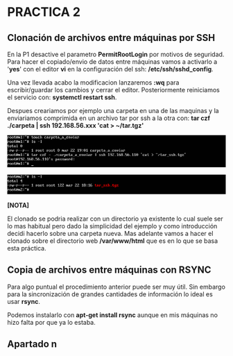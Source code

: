 # PRACTICA 2

## Clonación de archivos entre máquinas por SSH
En la P1 desactive el parametro **PermitRootLogin** por motivos de seguridad. Para hacer el copiado/envio de datos entre máquinas vamos a activarlo a '**yes**' con el editor **vi** en la configuración del ssh: **/etc/ssh/sshd_config**. 

Una vez llevada acabo la modificacion lanzaremos **:wq** para escribir/guardar los cambios y cerrar el editor. Posteriormente reiniciamos el servicio con: **systemctl restart ssh**.

Despues creariamos por ejemplo una carpeta en una de las maquinas y la enviariamos comprimida en un archivo tar por ssh a la otra con: **tar czf ./carpeta | ssh 192.168.56.xxx 'cat > ~/tar.tgz'**

![imagen](https://github.com/Alberto93GV/SWAP/blob/master/Practica2/envio_ssh_m1.png)

![imagen](https://github.com/Alberto93GV/SWAP/blob/master/Practica2/envio_ssh_m2.png)

**[NOTA]**

El clonado se podria realizar con un directorio ya existente lo cual suele ser lo mas habitual pero dado la simplicidad del ejemplo y como introducción decidi hacerlo sobre una carpeta nueva. Mas adelante vamos a hacer el clonado sobre el directorio web **/var/www/html** que es en lo que se basa esta práctica.

## Copia de archivos entre máquinas con RSYNC
Para algo puntual el procedimiento anterior puede ser muy útil. Sin embargo para la sincronización de grandes cantidades de información lo ideal es usar **rsync**.

Podemos instalarlo con **apt-get install rsync** aunque en mis máquinas no hizo falta por que ya lo estaba.


## Apartado n



